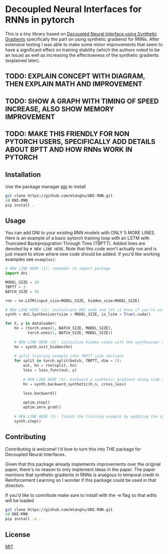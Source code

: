 # Decoupled Neural Interfaces for RNNs in pytorch

This is a tiny library based on [Decoupled Neural Interface using Synthetic Gradients](https://arxiv.org/abs/1608.05343) specifically the part on using synthetic gradienst for RNNs. After extensive testing I was able to make some minor improvements that seem to have a significant effect on training stability (which the authors noted to be an issue) as well as increasing the effectiveness of the synthetic gradients (explained later).

## TODO: EXPLAIN CONCEPT WITH DIAGRAM, THEN EXPLAIN MATH AND IMPROVEMENT
## TODO: SHOW A GRAPH WITH TIMING OF SPEED INCREASE, ALSO SHOW MEMORY IMPROVEMENT
## TODO: MAKE THIS FRIENDLY FOR NON PYTORCH USERS, SPECIFICALLY ADD DETAILS ABOUT BPTT AND HOW RNNs WORK IN PYTORCH

## Installation

Use the package manager [pip](https://pip.pypa.io/en/stable/) to install

```bash
git clone https://github.com/mtanghu/DNI-RNN.git
cd DNI-RNN
pip install .
```

## Usage

You can add DNI to your existing RNN models with ONLY 5 MORE LINES. Here is an example of a basic pytorch training loop with an LSTM with Truncated Backpropgration Through Time (TBPTT). Added lines are denoted by ```# NEW LINE HERE```. Note that this code won't actually run and is just meant to show where new code should be added. If you'd like working examples see `examples/`.

```python
# NEW LINE HERE (1): remember to import package
import dni

MODEL_SIZE = 10
TBPTT = 3
BATCH_SIZE = 16

rnn = nn.LSTM(input_size=MODEL_SIZE, hidden_size=MODEL_SIZE)

# NEW LINE HERE (2): instantiate DNI mode and let it know if you're using an LSTM/the hidden state comes from a LSTM
synth = dni.Synthesizer(size = MODEL_SIZE, is_lstm = True).cuda()

for X, y in dataloader:
    hn = (torch.ones(1, BATCH_SIZE, MODEL_SIZE),
          torch.ones(1, BATCH_SIZE, MODEL_SIZE))
    
    # NEW LINE HERE (3): initialize hidden state with the synthesizer at the start of the training example
    hn = synth.init_hidden(hn)
    
    # split training example into TBPTT size sections
    for split in torch.split(batch, TBPTT, dim = 1):
        out, hn = rnn(split, hn)
        loss = loss_func(out, y)
        
        # NEW LINE HERE (4): backward a synthetic gradient along side the loss gradient (note: do before the loss.backward() call))
        hn = synth.backward_synthetic(h_n, cross_loss)
        
        loss.backward()

        optim.step()
        optim.zero_grad()
    
    # NEW LINE HERE (5): finish the training example by updating the synthesizer
    synth.step()
```


## Contributing
Contributing is welcome! I'd love to turn this into THE package for Decoupled Neural Interfaces.

Given that this package already implements improvements over the original paper, there's no reason to only implement ideas in the paper. The paper mentions that synthetic gradients in RNNs is analgous to temporal credit in Reinforcement Learning so I wonder if this package could be used in that direction.

If you'd like to contribute make sure to install with the -e flag so that edits will be loaded

```bash
git clone https://github.com/mtanghu/DNI-RNN.git
cd DNI-RNN
pip install -e .
```

## License
[MIT](https://choosealicense.com/licenses/mit/)
